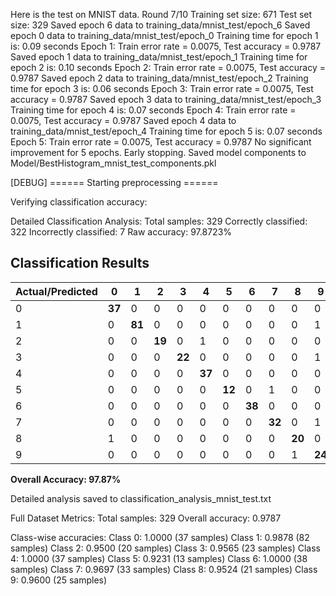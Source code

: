 Here is the test on MNIST data.
Round 7/10
Training set size: 671
Test set size: 329
Saved epoch 6 data to training_data/mnist_test/epoch_6
Saved epoch 0 data to training_data/mnist_test/epoch_0
Training time for epoch 1 is: 0.09 seconds
Epoch 1: Train error rate = 0.0075, Test accuracy = 0.9787
Saved epoch 1 data to training_data/mnist_test/epoch_1
Training time for epoch 2 is: 0.10 seconds
Epoch 2: Train error rate = 0.0075, Test accuracy = 0.9787
Saved epoch 2 data to training_data/mnist_test/epoch_2
Training time for epoch 3 is: 0.06 seconds
Epoch 3: Train error rate = 0.0075, Test accuracy = 0.9787
Saved epoch 3 data to training_data/mnist_test/epoch_3
Training time for epoch 4 is: 0.07 seconds
Epoch 4: Train error rate = 0.0075, Test accuracy = 0.9787
Saved epoch 4 data to training_data/mnist_test/epoch_4
Training time for epoch 5 is: 0.07 seconds
Epoch 5: Train error rate = 0.0075, Test accuracy = 0.9787
No significant improvement for 5 epochs. Early stopping.
Saved model components to Model/BestHistogram_mnist_test_components.pkl

[DEBUG] ====== Starting preprocessing ======

Verifying classification accuracy:

Detailed Classification Analysis:
Total samples: 329
Correctly classified: 322
Incorrectly classified: 7
Raw accuracy: 97.8723%


## Classification Results

| Actual/Predicted | 0 | 1 | 2 | 3 | 4 | 5 | 6 | 7 | 8 | 9 | Accuracy |
|-----------------|---|---|---|---|---|---|---|---|---|---|-----------|
| 0 | **37** | 0 | 0 | 0 | 0 | 0 | 0 | 0 | 0 | 0 | 100.00% |
| 1 | 0 | **81** | 0 | 0 | 0 | 0 | 0 | 0 | 0 | 1 | 98.78% |
| 2 | 0 | 0 | **19** | 0 | 1 | 0 | 0 | 0 | 0 | 0 | 95.00% |
| 3 | 0 | 0 | 0 | **22** | 0 | 0 | 0 | 0 | 0 | 1 | 95.65% |
| 4 | 0 | 0 | 0 | 0 | **37** | 0 | 0 | 0 | 0 | 0 | 100.00% |
| 5 | 0 | 0 | 0 | 0 | 0 | **12** | 0 | 1 | 0 | 0 | 92.31% |
| 6 | 0 | 0 | 0 | 0 | 0 | 0 | **38** | 0 | 0 | 0 | 100.00% |
| 7 | 0 | 0 | 0 | 0 | 0 | 0 | 0 | **32** | 0 | 1 | 96.97% |
| 8 | 1 | 0 | 0 | 0 | 0 | 0 | 0 | 0 | **20** | 0 | 95.24% |
| 9 | 0 | 0 | 0 | 0 | 0 | 0 | 0 | 0 | 1 | **24** | 96.00% |

**Overall Accuracy: 97.87%**


Detailed analysis saved to classification_analysis_mnist_test.txt

Full Dataset Metrics:
Total samples: 329
Overall accuracy: 0.9787

Class-wise accuracies:
Class 0: 1.0000 (37 samples)
Class 1: 0.9878 (82 samples)
Class 2: 0.9500 (20 samples)
Class 3: 0.9565 (23 samples)
Class 4: 1.0000 (37 samples)
Class 5: 0.9231 (13 samples)
Class 6: 1.0000 (38 samples)
Class 7: 0.9697 (33 samples)
Class 8: 0.9524 (21 samples)
Class 9: 0.9600 (25 samples)

